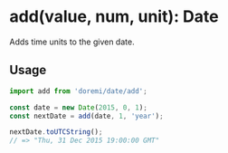 # add(value, num, unit): Date

Adds time units to the given date.

## Usage

```js
import add from 'doremi/date/add';

const date = new Date(2015, 0, 1);
const nextDate = add(date, 1, 'year');

nextDate.toUTCString();
// => "Thu, 31 Dec 2015 19:00:00 GMT"
```
